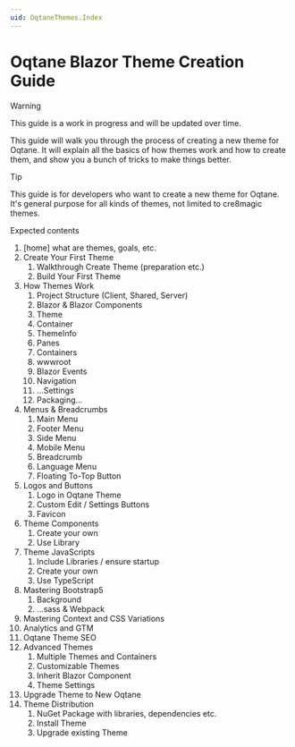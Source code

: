 ```yaml
---
uid: OqtaneThemes.Index
---
```


# Oqtane Blazor Theme Creation Guide

> [!WARNING]
> This guide is a work in progress and will be updated over time.

This guide will walk you through the process of creating a new theme for Oqtane.
It will explain all the basics of how themes work and how to create them,
and show you a bunch of tricks to make things better.

> [!TIP]
> This guide is for developers who want to create a new theme for Oqtane.
> It's general purpose for all kinds of themes, not limited to cre8magic themes.


Expected contents

1. [home] what are themes, goals, etc.
2. Create Your First Theme
    1. Walkthrough Create Theme (preparation etc.)
    2. Build Your First Theme
3. How Themes Work
    1. Project Structure (Client, Shared, Server)
    2. Blazor & Blazor Components
    3. Theme
    4. Container
    5. ThemeInfo
    6. Panes
    7. Containers
    8. wwwroot
    9. Blazor Events
    10. Navigation
    11. ...Settings
    12. Packaging...
4. Menus & Breadcrumbs
    1. Main Menu
    2. Footer Menu
    3. Side Menu
    4. Mobile Menu
    5. Breadcrumb
    6. Language Menu
    7. Floating To-Top Button
5. Logos and Buttons
    1. Logo in Oqtane Theme
    2. Custom Edit / Settings Buttons
    3. Favicon
6. Theme Components
    1. Create your own
    2. Use Library
7. Theme JavaScripts
    1. Include Libraries / ensure startup
    2. Create your own
    3. Use TypeScript
8. Mastering Bootstrap5
    1. Background
    2. ...sass & Webpack
9. Mastering Context and CSS Variations
10. Analytics and GTM
11. Oqtane Theme SEO
12. Advanced Themes
    1. Multiple Themes and Containers
    2. Customizable Themes
    3. Inherit Blazor Component
    4. Theme Settings
13. Upgrade Theme to New Oqtane
14. Theme Distribution
    1. NuGet Package with libraries, dependencies etc.
    2. Install Theme
    3. Upgrade existing Theme